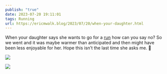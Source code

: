 ```yaml
---
publish: "true"
date: 2023-07-20 19:11:01
tags: Running
url: https://ericmwalk.blog/2023/07/20/when-your-daughter.html
---
```


When your daughter says she wants to go for a [run](https://strava.com/activities/9490744108) how can you say no? So we went and it was maybe warmer than anticipated and then might have been less enjoyable for her. Hope this isn’t the last time she asks me. 😬

![](https://ericmwalk.blog/uploads/2023/838950f302.jpg)

![](https://ericmwalk.blog/uploads/2023/efa1e25b03.jpg)